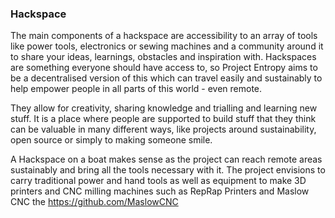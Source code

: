 ### Hackspace

The main components of a hackspace are accessibility to an array of tools like power tools, electronics or sewing machines and a community around it to share your ideas, learnings, obstacles and inspiration with. Hackspaces are something everyone should have access to, so Project Entropy aims to be a decentralised version of this which can travel easily and sustainably to help empower people in all parts of this world - even remote.

They allow for creativity, sharing knowledge and trialling and learning new stuff. It is a place where people are supported to build stuff that they think can be valuable in many different ways, like projects around sustainability, open source or simply to making someone smile.

A Hackspace on a boat makes sense as the project can reach remote areas sustainably and bring all the tools necessary with it. The project envisions to carry traditional power and hand tools as well as equipment to make 3D printers and CNC milling machines such as RepRap Printers and Maslow CNC the https://github.com/MaslowCNC



